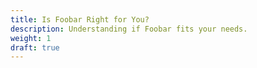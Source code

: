 ```yaml
---
title: Is Foobar Right for You?
description: Understanding if Foobar fits your needs.
weight: 1
draft: true
---
```



